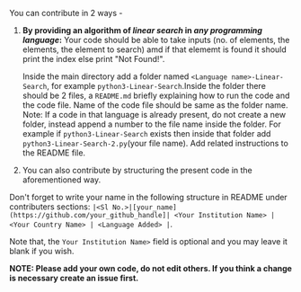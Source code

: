 You can contribute in 2 ways - 
1. **By providing an algorithm of <em>linear search</em> in <em>any programming language</em>:**
    Your code should be able to take inputs (no. of elements, the elements, the element to search) amd if that elememt is found it should print the index else print "Not Found!".

    Inside the main directory add a folder named `<Language name>-Linear-Search`, for example `python3-Linear-Search`.Inside the folder there should be 2 files, a `README.md` briefly explaining how to run the code and the code file. Name of the code file should be same as the folder name.
    Note: If a code in that language is already present, do not create a new folder, instead append a number to the file name inside the folder. For example if `python3-Linear-Search` exists then inside that folder add `python3-Linear-Search-2.py`(your file name). Add related instructions to the README file.

2. You can also contribute by structuring the present code in the aforementioned way.

Don't forget to write your name in the following structure in README under contributers sections: `|<Sl No.>|[your_name](https://github.com/your_github_handle]| <Your Institution Name> | <Your Country Name> | <Language Added> |`.

Note that, the `Your Institution Name>` field is optional and you may leave it blank if you wish.


**NOTE: Please add your own code, do not edit others. If you think a change is necessary create an issue first.**
